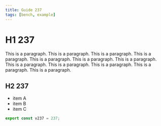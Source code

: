 ```yaml
---
title: Guide 237
tags: [bench, example]
---
```


# H1 237

This is a paragraph. This is a paragraph. This is a paragraph. This is a paragraph. This is a paragraph. This is a paragraph. This is a paragraph. This is a paragraph. This is a paragraph. This is a paragraph. This is a paragraph. This is a paragraph. 

## H2 237

- item A
- item B
- item C

```ts
export const v237 = 237;
```